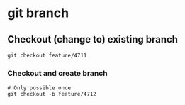 # git branch 

## Checkout (change to) existing branch 

```
git checkout feature/4711
```

### Checkout and create branch 

```
# Only possible once 
git checkout -b feature/4712
```
